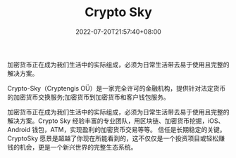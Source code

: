 ﻿---
weight: 
title: "Crypto Sky"
description: "加密货币正在成为我们生活中的实际组成，必须为日常生活带去易于使用且完整的解决方案"
date: 2022-07-20T21:57:40+08:00
lastmod: 2022-07-20T16:45:40+08:00
draft: false
authors: ["june"]
featuredImage: "crypto-sky.png"
link: "https://www.cypherhunter.com/zh-hans/p/crypto-sky/"
tags: ["投资机构","Crypto Sky"]
categories: ["navigation"]
navigation: ["投资机构"]
lightgallery: true
toc: true
pinned: false
recommend: false
recommend1: false
---
加密货币正在成为我们生活中的实际组成，必须为日常生活带去易于使用且完整的解决方案。

Crypto-Sky（Cryptengis OÜ）是一家完全许可的金融机构，提供针对法定货币的加密货币交换服务;加密货币到加密货币和客户钱包服务。

加密货币正在成为我们生活中的实际组成，必须为日常生活带去易于使用且完整的解决方案。Crypto Sky 经验丰富的专业团队，用区块链、加密货币挖掘，iOS、Android 钱包，ATM，实现盈利的加密货币交易等等。 信任是长期稳定的关键。CryptoSky 愿景是超越了你现在所能看到的，这不仅仅是一个投资项目或轻松赚钱的机会，更是一个新兴世界的完整生态系统。